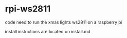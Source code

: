 # rpi-ws2811
code need to run the xmas lights ws2811 on a raspberry pi

install instuctions are located on install.md
